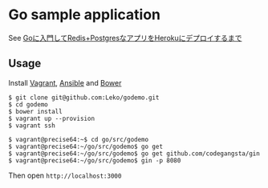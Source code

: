 
# Go sample application

See [Goに入門してRedis+PostgresなアプリをHerokuにデプロイするまで](http://leko.jp/archives/763)

## Usage
Install [Vagrant](https://www.vagrantup.com/downloads.html), [Ansible](http://docs.ansible.com/intro_installation.html) and [Bower](http://bower.io/#install-bower)

```
$ git clone git@github.com:Leko/godemo.git
$ cd godemo
$ bower install
$ vagrant up --provision
$ vagrant ssh

$ vagrant@precise64:~$ cd go/src/godemo
$ vagrant@precise64:~/go/src/godemo$ go get
$ vagrant@precise64:~/go/src/godemo$ go get github.com/codegangsta/gin
$ vagrant@precise64:~/go/src/godemo$ gin -p 8080
```

Then open `http://localhost:3000`
